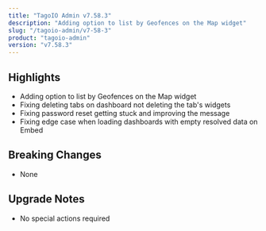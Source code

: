 ```yaml
---
title: "TagoIO Admin v7.58.3"
description: "Adding option to list by Geofences on the Map widget"
slug: "/tagoio-admin/v7-58-3"
product: "tagoio-admin"
version: "v7.58.3"
---
```


## Highlights

- Adding option to list by Geofences on the Map widget
- Fixing deleting tabs on dashboard not deleting the tab's widgets
- Fixing password reset getting stuck and improving the message
- Fixing edge case when loading dashboards with empty resolved data on Embed

## Breaking Changes

- None

## Upgrade Notes

- No special actions required
